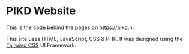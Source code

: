 # PIKD Website
This is the code behind the pages on https://pikd.nl.

This site uses HTML, JavaScript, CSS & PHP.
It was designed using the [Tailwind CSS](https://tailwindcss.com/) UI Framework.
